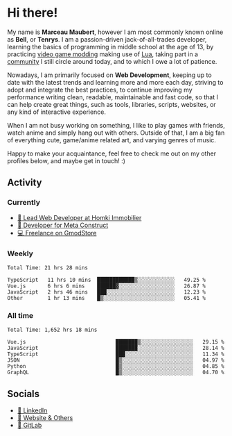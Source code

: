 # Hi there!

My name is **Marceau Maubert**, however I am most commonly known online as **Bell**, or **Tenrys**. I am a passion-driven jack-of-all-trades developer, learning the basics of programming in middle school at the age of 13, by practicing [video game modding](https://garrysmod.com) making use of [Lua](https://lua.org), taking part in a [community](https://metastruct.net) I still circle around today, and to which I owe a lot of patience.

Nowadays, I am primarily focused on **Web Development**, keeping up to date with the latest trends and learning more and more each day, striving to adopt  and integrate the best practices, to continue improving my performance writing clean, readable, maintainable and fast code, so that I can help create great things, such as tools, libraries, scripts, websites, or any kind of interactive experience.

When I am not busy working on something, I like to play games with friends, watch anime and simply hang out with others. Outside of that, I am a big fan of everything cute, game/anime related art, and varying genres of music.

Happy to make your acquaintance, feel free to check me out on my other profiles below, and maybe get in touch! :)

## Activity

### Currently

- [🏢 Lead Web Developer at Homki Immobilier](https://homki-immobilier.com)
- [🎈 Developer for Meta Construct](https://metastruct.net)
- [💻 Freelance on GmodStore](https://www.gmodstore.com/users/Tenrys)

### Weekly
<!--START_SECTION:wakaWeekly-->

```text
Total Time: 21 hrs 28 mins

TypeScript   11 hrs 10 mins  ████████████▒░░░░░░░░░░░░   49.25 %
Vue.js       6 hrs 6 mins    ██████▓░░░░░░░░░░░░░░░░░░   26.87 %
JavaScript   2 hrs 46 mins   ███░░░░░░░░░░░░░░░░░░░░░░   12.23 %
Other        1 hr 13 mins    █▒░░░░░░░░░░░░░░░░░░░░░░░   05.41 %
```

<!--END_SECTION:wakaWeekly-->

### All time
<!--START_SECTION:wakaTotal-->

```text
Total Time: 1,652 hrs 18 mins

Vue.js                             ███████▒░░░░░░░░░░░░░░░░░   29.15 %
JavaScript                         ███████░░░░░░░░░░░░░░░░░░   28.14 %
TypeScript                         ███░░░░░░░░░░░░░░░░░░░░░░   11.34 %
JSON                               █▒░░░░░░░░░░░░░░░░░░░░░░░   04.97 %
Python                             █▒░░░░░░░░░░░░░░░░░░░░░░░   04.85 %
GraphQL                            █▒░░░░░░░░░░░░░░░░░░░░░░░   04.70 %
```

<!--END_SECTION:wakaTotal-->

## Socials

- [👔 LinkedIn](https://www.linkedin.com/in/marceau-maubert)
- [🔗 Website & Others](https://bell.moe)
- [🦊 GitLab](https://gitlab.com/Tenrys)
